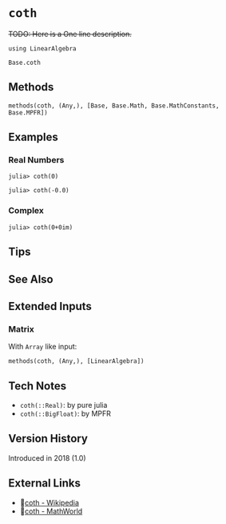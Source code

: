 # `coth`

~~TODO: Here is a One line description.~~

```@setup repl_only
using LinearAlgebra
```
```@docs
Base.coth
```


## Methods

```@repl
methods(coth, (Any,), [Base, Base.Math, Base.MathConstants, Base.MPFR])
```


## Examples

### Real Numbers
```jldoctest
julia> coth(0)

julia> coth(-0.0)
```

### Complex
```jldoctest
julia> coth(0+0im)
```

## Tips


## See Also



## Extended Inputs

### Matrix
With `Array` like input:
```@repl repl_only
methods(coth, (Any,), [LinearAlgebra])
```


## Tech Notes

- `coth(::Real)`: by pure julia
- `coth(::BigFloat)`: by MPFR


## Version History

Introduced in 2018 (1.0)


## External Links
- 🔗[coth - Wikipedia](https://en.wikipedia.org/wiki/ )
- 🔗[coth - MathWorld](https://mathworld.wolfram.com/ )
